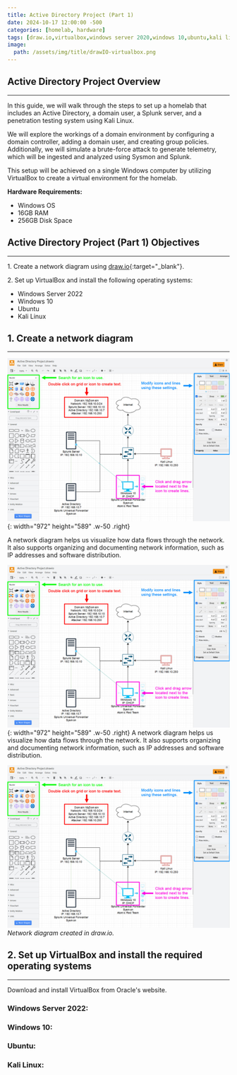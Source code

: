 ```yaml
---
title: Active Directory Project (Part 1)
date: 2024-10-17 12:00:00 -500
categories: [homelab, hardware]
tags: [draw.io,virtualbox,windows server 2020,windows 10,ubuntu,kali linux]
image: 
  path: /assets/img/title/drawIO-virtualbox.png
---
```


## Active Directory Project Overview
---
In this guide, we will walk through the steps to set up a homelab that includes an Active Directory, a domain user, a Splunk server, and a penetration testing system using Kali Linux.

We will explore the workings of a domain environment by configuring a domain controller, adding a domain user, and creating group policies. Additionally, we will simulate a brute-force attack to generate telemetry, which will be ingested and analyzed using Sysmon and Splunk.

This setup will be achieved on a single Windows computer by utilizing VirtualBox to create a virtual environment for the homelab.

**Hardware Requirements:**

* Windows OS
* 16GB RAM
* 256GB Disk Space

## Active Directory Project (Part 1) Objectives
---
1\. Create a network diagram using [draw.io](https://app.diagrams.net/){:target="_blank"}.

2\. Set up VirtualBox and install the following operating systems:

* Windows Server 2022
* Windows 10
* Ubuntu
* Kali Linux

## 1. Create a network diagram
---
![Desktop View](/assets/img/2024-10-18-Active-Directory-Project-Part-1/NetworkDiagram.jpg){: width="972" height="589" .w-50 .right}

A network diagram helps us visualize how data flows through the network. It also supports organizing and documenting network information, such as IP addresses and software distribution.

![Desktop View](/assets/img/2024-10-18-Active-Directory-Project-Part-1/NetworkDiagram.jpg){: width="972" height="589" .w-50 .right} A network diagram helps us visualize how data flows through the network. It also supports organizing and documenting network information, such as IP addresses and software distribution.

![NetworkDiagram](/assets/img/2024-10-18-Active-Directory-Project-Part-1/NetworkDiagram.jpg)
_Network diagram created in draw.io._

## 2. Set up VirtualBox and install the required operating systems
---
Download and install VirtualBox from Oracle's website. 

### Windows Server 2022:

### Windows 10:

### Ubuntu:

### Kali Linux: